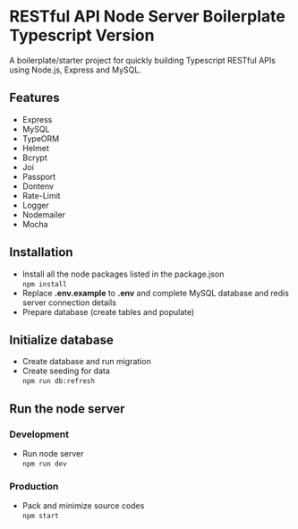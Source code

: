 # RESTful API Node Server Boilerplate Typescript Version
A boilerplate/starter project for quickly building Typescript RESTful APIs using Node.js, Express and MySQL.


## Features

- Express
- MySQL
- TypeORM
- Helmet
- Bcrypt
- Joi
- Passport
- Dontenv
- Rate-Limit
- Logger
- Nodemailer
- Mocha

## Installation

- Install all the node packages listed in the package.json  
  `npm install`
- Replace **.env.example** to **.env** and complete MySQL database and redis server connection details
- Prepare database (create tables and populate)

## Initialize  database
- Create database and run migration
- Create seeding for data  
  `npm run db:refresh`

## Run the node server
### Development
- Run node server  
  `npm run dev`

### Production
- Pack and minimize source codes  
  `npm start`
